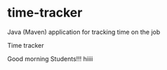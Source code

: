 # time-tracker
Java (Maven) application for tracking time on the job

Time tracker

Good morning Students!!!
hiiii
